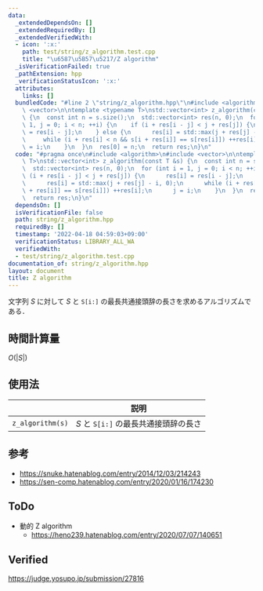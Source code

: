 ```yaml
---
data:
  _extendedDependsOn: []
  _extendedRequiredBy: []
  _extendedVerifiedWith:
  - icon: ':x:'
    path: test/string/z_algorithm.test.cpp
    title: "\u6587\u5B57\u5217/Z algorithm"
  _isVerificationFailed: true
  _pathExtension: hpp
  _verificationStatusIcon: ':x:'
  attributes:
    links: []
  bundledCode: "#line 2 \"string/z_algorithm.hpp\"\n#include <algorithm>\n#include\
    \ <vector>\n\ntemplate <typename T>\nstd::vector<int> z_algorithm(const T &s)\
    \ {\n  const int n = s.size();\n  std::vector<int> res(n, 0);\n  for (int i =\
    \ 1, j = 0; i < n; ++i) {\n    if (i + res[i - j] < j + res[j]) {\n      res[i]\
    \ = res[i - j];\n    } else {\n      res[i] = std::max(j + res[j] - i, 0);\n \
    \     while (i + res[i] < n && s[i + res[i]] == s[res[i]]) ++res[i];\n      j\
    \ = i;\n    }\n  }\n  res[0] = n;\n  return res;\n}\n"
  code: "#pragma once\n#include <algorithm>\n#include <vector>\n\ntemplate <typename\
    \ T>\nstd::vector<int> z_algorithm(const T &s) {\n  const int n = s.size();\n\
    \  std::vector<int> res(n, 0);\n  for (int i = 1, j = 0; i < n; ++i) {\n    if\
    \ (i + res[i - j] < j + res[j]) {\n      res[i] = res[i - j];\n    } else {\n\
    \      res[i] = std::max(j + res[j] - i, 0);\n      while (i + res[i] < n && s[i\
    \ + res[i]] == s[res[i]]) ++res[i];\n      j = i;\n    }\n  }\n  res[0] = n;\n\
    \  return res;\n}\n"
  dependsOn: []
  isVerificationFile: false
  path: string/z_algorithm.hpp
  requiredBy: []
  timestamp: '2022-04-18 04:59:03+09:00'
  verificationStatus: LIBRARY_ALL_WA
  verifiedWith:
  - test/string/z_algorithm.test.cpp
documentation_of: string/z_algorithm.hpp
layout: document
title: Z algorithm
---
```


文字列 $S$ に対して $S$ と `S[i:]` の最長共通接頭辞の長さを求めるアルゴリズムである．


## 時間計算量

$O(\lvert S \rvert)$


## 使用法

||説明|
|:--:|:--:|
|`z_algorithm(s)`|$S$ と `S[i:]` の最長共通接頭辞の長さ|


## 参考

- https://snuke.hatenablog.com/entry/2014/12/03/214243
- https://sen-comp.hatenablog.com/entry/2020/01/16/174230


## ToDo

- 動的 Z algorithm
  - https://heno239.hatenablog.com/entry/2020/07/07/140651


## Verified

https://judge.yosupo.jp/submission/27816
